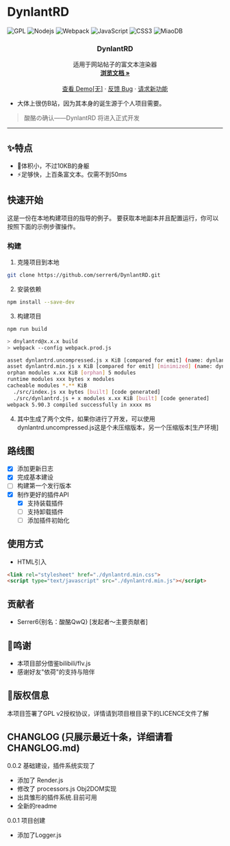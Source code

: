 # DynlantRD 
![GPL](https://img.shields.io/badge/License-GPLv2-blue?style=for-the-badge)
![Nodejs](https://img.shields.io/badge/Node.js-339933?style=for-the-badge&logo=Node.js&logoColor=white)
![Webpack](https://img.shields.io/badge/WEBPACK-8DD6F9?style=for-the-badge&logo=webpack&logoColor=white)
![JavaScript](https://img.shields.io/badge/JavaScript-F7DF1E?style=for-the-badge&logo=javascript&logoColor=black)
![CSS3](https://img.shields.io/badge/CSS3-1572B6?style=for-the-badge&logo=css3&logoColor=white)
![MiaoDB](https://img.shields.io/badge/MiaoDB--Project_OpenSource-2B2F64?style=for-the-badge&)

<div align="center">

  <h3 align="center">DynlantRD</h3>

  <p align="center">
    适用于网站帖子的富文本渲染器
    <br />
    <a href="https://github.com/serrer6/DynlantRD/tree/master/docs/README.md"><strong>浏览文档 »</strong></a>
    <br />
    <br />
    <a href="https://github.com/serrer6/DynlantRD">查看 Demo[无]</a>
    ·
    <a href="https://github.com/serrer6/DynlantRD/issues">反馈 Bug</a>
    ·
    <a href="https://github.com/serrer6/DynlantRD/issues">请求新功能</a>
  </p>
</div>


- 大体上很仿B站，因为其本身的诞生源于个人项目需要。
> 酸酪の确认——DynlantRD 将进入正式开发
---------

## :sparkles:特点
- :rocket:体积小，不过10KB的身躯
- :zap:足够快，上百条富文本。仅需不到50ms

## 快速开始
这是一份在本地构建项目的指导的例子。
要获取本地副本并且配置运行，你可以按照下面的示例步骤操作。
### 构建
1. 克隆项目到本地
```sh
git clone https://github.com/serrer6/DynlantRD.git
```
2. 安装依赖
```sh
npm install --save-dev
```
3. 构建项目
```sh
npm run build

> dnylantrd@x.x.x build
> webpack --config webpack.prod.js

asset dynlantrd.uncompressed.js x KiB [compared for emit] (name: dynlantrd.uncompressed)
asset dynlantrd.min.js x KiB [compared for emit] [minimized] (name: dynlantrd.min)
orphan modules x.xx KiB [orphan] 5 modules
runtime modules xxx bytes x modules
cacheable modules *.** KiB
  ./src/index.js xx bytes [built] [code generated]
  ./src/dynlantrd.js + x modules x.xx KiB [built] [code generated]
webpack 5.90.3 compiled successfully in xxxx ms
```
4. 其中生成了两个文件，如果你进行了开发，可以使用dynlantrd.uncompressed.js这是个未压缩版本，另一个压缩版本[生产环境]

## 路线图

- [x] 添加更新日志
- [x] 完成基本建设
- [ ] 构建第一个发行版本
- [x] 制作更好的插件API
  - [x] 支持装载插件
  - [ ] 支持卸载插件
  - [ ] 添加插件初始化

## 使用方式
- HTML引入
```html
<link rel="stylesheet" href="./dynlantrd.min.css">
<script type="text/javascript" src="./dynlantrd.min.js"></script>
```

## 贡献者
- Serrer6{别名：酸酪QwQ} [发起者～主要贡献者]

## 🎈鸣谢
- 本项目部分借鉴bilibili/flv.js
- 感谢好友"依荷"的支持与陪伴

## 📜版权信息
本项目签署了GPL v2授权协议，详情请到项目根目录下的LICENCE文件了解

## CHANGLOG (只展示最近十条，详细请看CHANGLOG.md)
0.0.2 基础建设，插件系统实现了
- 添加了 Render.js
- 修改了 processors.js Obj2DOM实现
- 出具雏形的插件系统.目前可用
- 全新的readme

0.0.1 项目创建
- 添加了Logger.js
